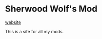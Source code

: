 # Sherwood Wolf's Mod

[website](https://sherwood-wolf.github.io/mods/)

This is a site for all my mods.
